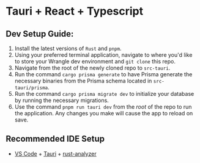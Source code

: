 # Tauri + React + Typescript

## Dev Setup Guide:

1. Install the latest versions of `Rust` and `pnpm`.
2. Using your preferred terminal application, navigate to where you'd like to store your Wrangle dev environment and `git clone` this repo.
3. Navigate from the root of the newly cloned repo to `src-tauri`.
4. Run the command `cargo prisma generate` to have Prisma generate the necessary binaries from the Prisma schema located in `src-tauri/prisma`.
5. Run the command `cargo prisma migrate dev` to initialize your database by running the necessary migrations.
6. Use the command `pnpm run tauri dev` from the _root_ of the repo to run the application. Any changes you make will cause the app to reload on save.

## Recommended IDE Setup

- [VS Code](https://code.visualstudio.com/) + [Tauri](https://marketplace.visualstudio.com/items?itemName=tauri-apps.tauri-vscode) + [rust-analyzer](https://marketplace.visualstudio.com/items?itemName=rust-lang.rust-analyzer)
